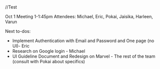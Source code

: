 //Test

Oct 1 Meeting 1-1:45pm
Attendees: Michael, Eric, Pokai, Jaisika, Harleen, Varun

Next to-dos:

- Implement Authentication with Email and Password and One page (no UI)- Eric
- Research on Google login - Michael
- UI Guideline Document and Redesign on Marvel - The rest of the team (consult with Pokai about specifics)
